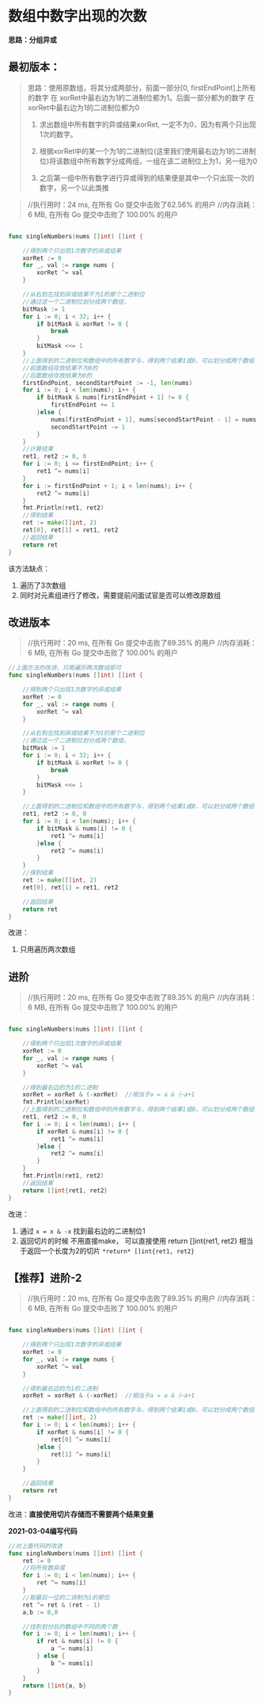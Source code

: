 # 数组中数字出现的次数

**思路：分组异或**

## 最初版本：

>  思路：使用原数组，将其分成两部分，前面一部分[0, firstEndPoint]上所有的数字 在 xorRet中最右边为1的二进制位都为1。后面一部分都为的数字 在 xorRet中最右边为1的二进制位都为0
>
> 1. 求出数组中所有数字的异或结果xorRet, 一定不为0，因为有两个只出现1次的数字。
>
> 2. 根据xorRet中的某一个为1的二进制位(这里我们使用最右边为1的二进制位)将该数组中所有数字分成两组，一组在该二进制位上为1，另一组为0
>
> 3. 之后第一组中所有数字进行异或得到的结果便是其中一个只出现一次的数字，另一个以此类推

> //执行用时：24 ms, 在所有 Go 提交中击败了62.56% 的用户
>         //内存消耗：6 MB, 在所有 Go 提交中击败了 100.00% 的用户

```go

func singleNumbers(nums []int) []int {

	//得到两个只出现1次数字的异或结果
	xorRet := 0
	for _, val := range nums {
		xorRet ^= val
	}

	//从右到左找到异或结果不为1的那个二进制位
	//通过这一个二进制位划分成两个数组，
	bitMask := 1
	for i := 0; i < 32; i++ {
		if bitMask & xorRet != 0 {
			break
		}
		bitMask <<= 1
	}
	//上面得到的二进制位和数组中的所有数字与，得到两个结果1或0，可以划分成两个数组
	//前面数组存放结果不为0的
	//后面数组存放结果为0的
	firstEndPoint, secondStartPoint := -1, len(nums)
	for i := 0; i < len(nums); i++ {
		if bitMask & nums[firstEndPoint + 1] != 0 {
			firstEndPoint += 1
		}else {
			nums[firstEndPoint + 1], nums[secondStartPoint - 1] = nums[secondStartPoint - 1], nums[firstEndPoint + 1]
			secondStartPoint -= 1
		}
	}
	//计算结果
	ret1, ret2 := 0, 0
	for i := 0; i <= firstEndPoint; i++ {
		ret1 ^= nums[i]
	}
	for i := firstEndPoint + 1; i < len(nums); i++ {
		ret2 ^= nums[i]
	}
	fmt.Println(ret1, ret2)
	//得到结果
	ret := make([]int, 2)
	ret[0], ret[1] = ret1, ret2
	//返回结果
	return ret
}
```

该方法缺点：

1. 遍历了3次数组
2. 同时对元素组进行了修改，需要提前问面试官是否可以修改原数组

## 改进版本

> //执行用时：20 ms, 在所有 Go 提交中击败了89.35% 的用户
>         //内存消耗：6 MB, 在所有 Go 提交中击败了 100.00% 的用户

```go
//上面方法的改进，只用遍历两次数组即可
func singleNumbers(nums []int) []int {

	//得到两个只出现1次数字的异或结果
	xorRet := 0
	for _, val := range nums {
		xorRet ^= val
	}

	//从右到左找到异或结果不为1的那个二进制位
	//通过这一个二进制位划分成两个数组，
	bitMask := 1
	for i := 0; i < 32; i++ {
		if bitMask & xorRet != 0 {
			break
		}
		bitMask <<= 1
	}

	//上面得到的二进制位和数组中的所有数字与，得到两个结果1或0，可以划分成两个数组
	ret1, ret2 := 0, 0
	for i := 0; i < len(nums); i++ {
		if bitMask & nums[i] != 0 {
			ret1 ^= nums[i]
		}else {
			ret2 ^= nums[i]
		}
	}
	//得到结果
	ret := make([]int, 2)
	ret[0], ret[1] = ret1, ret2

	//返回结果
	return ret
}
```

改进：

1. 只用遍历两次数组



## 进阶

> //执行用时：20 ms, 在所有 Go 提交中击败了89.35% 的用户
>         //内存消耗：6 MB, 在所有 Go 提交中击败了 100.00% 的用户

```go

func singleNumbers(nums []int) []int {

	//得到两个只出现1次数字的异或结果
	xorRet := 0
	for _, val := range nums {
		xorRet ^= val
	}

	//得到最右边的为1的二进制
	xorRet = xorRet & (-xorRet)  //相当于a = a &（~a+1
	fmt.Println(xorRet)
	//上面得到的二进制位和数组中的所有数字与，得到两个结果1或0，可以划分成两个数组
	ret1, ret2 := 0, 0
	for i := 0; i < len(nums); i++ {
		if xorRet & nums[i] != 0 {
			ret1 ^= nums[i]
		}else {
			ret2 ^= nums[i]
		}
	}
	fmt.Println(ret1, ret2)
	//返回结果
	return []int{ret1, ret2}
}
```

改进：

1.  通过 `x = x & -x` 找到最右边的二进制位1
2. 返回切片的时候 不用直接make， 可以直接使用 return []int{ret1, ret2} 相当于返回一个长度为2的切片 `*return* []int{ret1, ret2}`



## 【推荐】进阶-2

> //执行用时：20 ms, 在所有 Go 提交中击败了89.35% 的用户
>         //内存消耗：6 MB, 在所有 Go 提交中击败了 100.00% 的用户

```go

func singleNumbers(nums []int) []int {

	//得到两个只出现1次数字的异或结果
	xorRet := 0
	for _, val := range nums {
		xorRet ^= val
	}

	//得到最右边的为1的二进制
	xorRet = xorRet & (-xorRet)  //相当于a = a &（~a+1

	//上面得到的二进制位和数组中的所有数字与，得到两个结果1或0，可以划分成两个数组
	ret := make([]int, 2)
	for i := 0; i < len(nums); i++ {
		if xorRet & nums[i] != 0 {
			ret[0] ^= nums[i]
		}else {
			ret[1] ^= nums[i]
		}
	}

	//返回结果
	return ret
}
```

改进：**直接使用切片存储而不需要两个结果变量**

**2021-03-04编写代码**
```go
//对上面代码的改进
func singleNumbers(nums []int) []int {
	ret := 0
	//将所有数异或
	for i := 0; i < len(nums); i++ {
		ret ^= nums[i]
	}
	//取最后一位的二进制为1的那位
	ret ^= ret & (ret - 1)
	a,b := 0,0

	//找到划分后的数组中不同的两个数
	for i := 0; i < len(nums); i++ {
		if ret & nums[i] != 0 {
			a ^= nums[i]
		} else {
			b ^= nums[i]
		}
	}
	return []int{a, b}
}
```